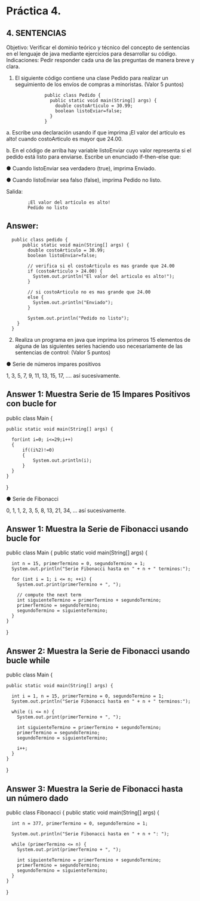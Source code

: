 # Práctica 4.

## 4. SENTENCIAS

Objetivo: Verificar el dominio teórico y técnico del concepto de sentencias en el lenguaje
de java mediante ejercicios para desarrollar su código.
Indicaciones: Pedir responder cada una de las preguntas de manera breve y clara.

1. El siguiente código contiene una clase Pedido para realizar un seguimiento de los
envíos de compras a minoristas. (Valor 5 puntos)

                  public class Pedido {
                    public static void main(String[] args) {
                      double costoArticulo = 30.99;
                      boolean listoEviar=false;
                    }
                  }

a. Escribe una declaración usando if que imprima ¡El valor del artículo es alto!
cuando costoArticulo es mayor que 24.00.

b. En el código de arriba hay variable listoEnviar cuyo valor representa si el pedido
está listo para enviarse. Escribe un enunciado if-then-else que:

● Cuando listoEnviar sea verdadero (true), imprima Enviado.

● Cuando listoEnviar sea falso (false), imprima Pedido no listo.

Salida:

            ¡El valor del artículo es alto!
            Pedido no listo
            
## Answer:

      public class pedido {
          public static void main(String[] args) {
            double costoArticulo = 30.99;
            boolean listoEnviar=false;

            // verifica si el costoArticulo es mas grande que 24.00
            if (costoArticulo > 24.00) {
              System.out.println("El valor del articulo es alto!");
            }

            // si costoArticulo no es mas grande que 24.00
            else {
              System.out.println("Enviado");
            }

            System.out.println("Pedido no listo");
        }
      }

2. Realiza un programa en java que imprima los primeros 15 elementos de alguna de
las siguientes series haciendo uso necesariamente de las sentencias de control:
(Valor 5 puntos)

● Serie de números impares positivos

1, 3, 5, 7, 9, 11, 13, 15, 17, .... así sucesivamente.

## Answer 1: Muestra Serie de 15 Impares Positivos con bucle for

  public class Main {

    public static void main(String[] args) {

      for(int i=0; i<=29;i++)
      {
          if((i%2)!=0)
          {
              System.out.println(i);
          }
      }
    }
  }

● Serie de Fibonacci

0, 1, 1, 2, 3, 5, 8, 13, 21, 34, ... así sucesivamente.

## Answer 1: Muestra la Serie de Fibonacci usando bucle for 

  public class Main {
    public static void main(String[] args) {

      int n = 15, primerTermino = 0, segundoTermino = 1;
      System.out.println("Serie Fibonacci hasta en " + n + " terminos:");

      for (int i = 1; i <= n; ++i) {
        System.out.print(primerTermino + ", ");

        // compute the next term
        int siguienteTermino = primerTermino + segundoTermino;
        primerTermino = segundoTermino;
        segundoTermino = siguienteTermino;
      }
    }
  }

## Answer 2: Muestra la Serie de Fibonacci usando bucle while

  public class Main {

    public static void main(String[] args) {

      int i = 1, n = 15, primerTermino = 0, segundoTermino = 1;
      System.out.println("Serie Fibonacci hasta en " + n + " terminos:");

      while (i <= n) {
        System.out.print(primerTermino + ", ");

        int siguienteTermino = primerTermino + segundoTermino;
        primerTermino = segundoTermino;
        segundoTermino = siguienteTermino;

        i++;
      }
    }
  }

## Answer 3: Muestra la Serie de Fibonacci hasta un número dado

  public class Fibonacci {
    public static void main(String[] args) {

      int n = 377, primerTermino = 0, segundoTermino = 1;

      System.out.println("Serie Fibonacci hasta en " + n + ": ");

      while (primerTermino <= n) {
        System.out.print(primerTermino + ", ");

        int siguienteTermino = primerTermino + segundoTermino;
        primerTermino = segundoTermino;
        segundoTermino = siguienteTermino;
      }
    }
 }
 
